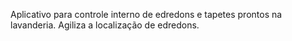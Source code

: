 Aplicativo para controle interno de edredons e tapetes prontos na lavanderia.
Agiliza a localização de edredons.